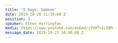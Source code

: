 ```yaml
---
title: '5 Guys: Samson'
date: 2019-10-28 11:30:00 Z
position: 3
speaker: Ethan Harrington
media: https://www.youtube.com/embed/iYU9Tn1L58M
message_date: 2019-10-27 10:00:00 Z
---
```


